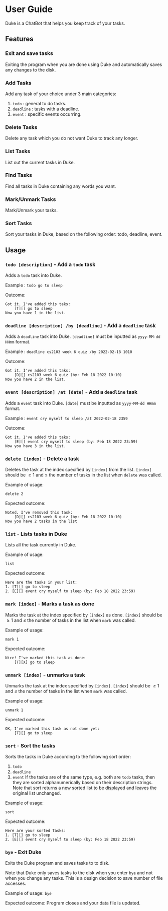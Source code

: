 # User Guide
Duke is a ChatBot that helps you keep track of your tasks.
## Features

### Exit and save tasks
Exiting the program when you are done using Duke and automatically saves any changes to the disk.

### Add Tasks
Add any task of your choice under 3 main categories:
1) `todo` : general to do tasks.
2) `deadline` : tasks with a deadline.
3) `event` : specific events occurring.

### Delete Tasks
Delete any task which you do not want Duke to track any longer.

### List Tasks
List out the current tasks in Duke.

### Find Tasks
Find all tasks in Duke containing any words you want.

### Mark/Unmark Tasks
Mark/Unmark your tasks.

### Sort Tasks
Sort your tasks in Duke, based on the following order: todo, deadline, event.

## Usage

### `todo [description]` - Add a `todo` task

Adds a `todo` task into Duke.

Example :
`todo go to sleep`

Outcome:
 ```
 Got it. I've added this taks:
	 [T][] go to sleep
Now you have 1 in the list.
 ```

### `deadline [description] /by [deadline]` - Add a `deadline` task

Adds a `deadline` task into Duke. `[deadline]` must be inputted as `yyyy-MM-dd HHmm` format.

Example :
`deadline cs2103 week 6 quiz /by 2022-02-18 1010`

Outcome:
 ```
 Got it. I've added this taks:
	 [D][] cs2103 week 6 quiz (by: Feb 18 2022 10:10)
Now you have 2 in the list.
 ```

### `event [description] /at [date]` - Add a `deadline` task

Adds a `event` task into Duke. `[date]` must be inputted as `yyyy-MM-dd HHmm` format.

Example :
`event cry myself to sleep /at 2022-02-18 2359`

Outcome:
 ```
 Got it. I've added this taks:
	 [E][] event cry myself to sleep (by: Feb 18 2022 23:59)
Now you have 3 in the list.
 ```

### `delete [index]` - Delete a task

Deletes the task at the index specified by `[index]` from the list. `[index]` should be $\ge 1$ and $\le$ the number of tasks in the list when `delete` was called.

Example of usage:

`delete 2`

Expected outcome:

```
Noted. I've removed this task:
    [D][] cs2103 week 6 quiz (by: Feb 18 2022 10:10)
Now you have 2 tasks in the list
```

### `list` - Lists tasks in Duke

Lists all the task currently in Duke.

Example of usage:

`list`

Expected outcome:
```
Here are the tasks in your list:
1. [T][] go to sleep
2. [E][] event cry myself to sleep (by: Feb 18 2022 23:59)
```

### `mark [index]` - Marks a task as done

Marks the task at the index specified by `[index]` as done. `[index]` should be $\ge 1$ and $\le$ the number of tasks in the list when `mark` was called.

Example of usage:

`mark 1`

Expected outcome:
```
Nice! I've marked this task as done:
    [T][X] go to sleep
```

### `unmark [index]` - unmarks a task

Unmarks the task at the index specified by `[index]`. `[index]` should be $\ge 1$ and $\le$ the number of tasks in the list when `mark` was called.

Example of usage:

`unmark 1`

Expected outcome:
```
OK, I've marked this task as not done yet:
    [T][] go to sleep
```
### `sort` - Sort the tasks

Sorts the tasks in Duke according to the following sort order:
1) `todo`
2) `deadline`
3) `event`
   If the tasks are of the same type, e.g. both are `todo` tasks, then they are sorted alphanumerically based on their description strings.
   Note that sort returns a new sorted list to be displayed and leaves the original list unchanged.

Example of usage:

`sort`

Expected outcome:
```
Here are your sorted Tasks:
1. [T][] go to sleep
2. [E][] event cry myself to sleep (by: Feb 18 2022 23:59)
```
### `bye` - Exit Duke
Exits the Duke program and saves tasks to to disk.

Note that Duke only saves tasks to the disk when you enter `bye`
and not when you change any tasks. This is a design decision to save number of file accesses.

Example of usage:
`bye`

Expected outcome:
Program closes and your data file is updated.

